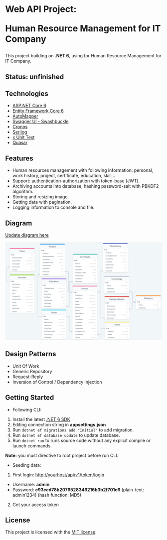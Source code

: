 ﻿# Web API Project:<p/>Human Resource Management for IT Company

This project building on **.NET 6**, using for Human Resource Management for IT Company.
## Status: unfinished

## Technologies

* [ASP.NET Core 6](https://docs.microsoft.com/en-us/aspnet/core/release-notes/aspnetcore-6.0?view=aspnetcore-6.0)
* [Entity Framework Core 6](https://docs.microsoft.com/en-us/ef/core/)
* [AutoMapper](https://automapper.org/)
* [Swagger UI - Swashbuckle](https://github.com/domaindrivendev/Swashbuckle.AspNetCore)
* [Cronos](https://github.com/HangfireIO/Cronos)
* [Serilog](https://serilog.net/)
* [x Unit Test](https://xunit.net/)
* [Quasar](https://quasar.dev/)

## Features
* Human resources management with following information: personal, work history, project, certificate, education, skill,...
* Support: authentication-authorization with token-base (JWT).
* Archiving accounts into database, hashing password-salt with PBKDF2 algorithm.
* Storing and resizing image.
* Getting data with pagination.
* Logging information to console and file.

## Diagram

[Update diagram here](https://drawsql.app/kim-young-ken/diagrams/hr-management)

![](/Docs/diagram.png)

## Design Patterns

* Unit Of Work
* Generic Repository
* Request-Reply
* Inversion of Control / Dependency injection

## Getting Started

* Following CLI:

1. Install the latest [.NET 6 SDK](https://dotnet.microsoft.com/en-us/download)
2. Editing connection string in **appsettings.json**
3. Run `dotnet ef migrations add "Initial"` to add migration.
4. Run `dotnet ef database update` to update database.
5. Run `dotnet run` to runs source code without any explicit compile or launch commands.

**Note:** you must directive to root project before run CLI.

* Seeding data: 

1. First login: [http://yourhost/api/v1/token/login]()
 + Username: **admin**
 + Password: **c93ccd78b2076528346216b3b2f701e6** (plain-text: admin1234) (hash function: MD5)
2. Get your access token

## License

This project is licensed with the [MIT license](LICENSE).
